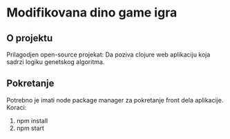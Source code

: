 # Modifikovana dino game igra

## O projektu

Prilagodjen open-source projekat:
Da poziva clojure web aplikaciju koja sadrzi logiku genetskog algoritma.

## Pokretanje
Potrebno je imati node package manager za pokretanje front dela aplikacije.
Koraci:
1) npm install
2) npm start
